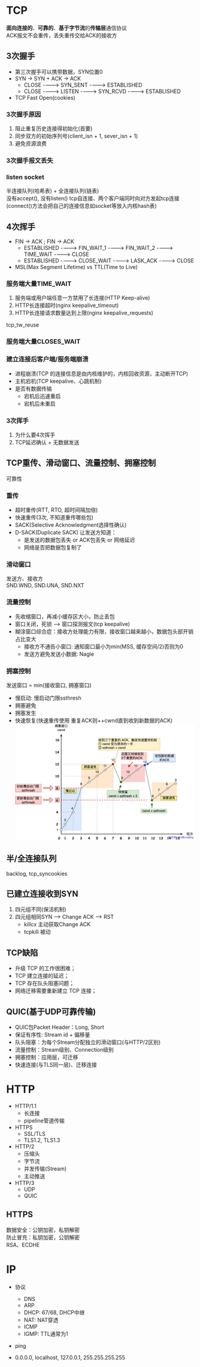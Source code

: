 # TCP
**面向连接的**、**可靠的**、**基于字节流**的**传输层**通信协议  
ACK报文不会重传，丢失重传交给ACK的接收方
## 3次握手
- 第三次握手可以携带数据，SYN位置0
- SYN -> SYN + ACK -> ACK
  - CLOSE ----> SYN_SENT ----> ESTABLISHED
  - CLOSE ----> LISTEN ----> SYN_RCVD ----> ESTABLISHED
- TCP Fast Open(cookies)
### 3次握手原因
1. 阻止重复历史连接得初始化(首要)
2. 同步双方的初始序列号(client_isn + 1, sever_isn + 1)
3. 避免资源浪费

### 3次握手报文丢失

### listen socket
半连接队列(哈希表) + 全连接队列(链表)  
没有accept(), 没有listen()
tcp自连接、两个客户端同时向对方发起tcp连接(connect()方法会把自己的连接信息如socket等放入内核hash表)


## 4次挥手

- FIN -> ACK ; FIN -> ACK
  - ESTABLISHED ----> FIN_WAIT_1 ----> FIN_WAIT_2 ----> TIME_WAIT ----> CLOSE
  - ESTABLISHED ----> CLOSE_WAIT ----> LASK_ACK ----> CLOSE
- MSL(Max Segment Lifetime) vs TTL(Time to Live)

### 服务端大量TIME_WAIT
1. 服务端或用户端任意一方禁用了长连接(HTTP Keep-alive)
2. HTTP长连接超时(nginx keepalive_timeout)
3. HTTP长连接请求数量达到上限(nginx keepalive_requests)

tcp_tw_reuse

### 服务端大量CLOSES_WAIT

### 建立连接后客户端/服务端崩溃
- 进程崩溃(TCP 的连接信息是由内核维护的，内核回收资源，主动断开TCP)
- 主机宕机(TCP keepalive、心跳机制)
- 是否有数据传输
  - 宕机后迅速重启
  - 宕机后未重启

### 3次挥手
1. 为什么要4次挥手
2. TCP延迟确认 + 无数据发送

## TCP重传、滑动窗口、流量控制、拥塞控制
可靠性
### 重传
- 超时重传(RTT, RTO, 超时间隔加倍)
- 快速重传(3次, 不知道重传哪些包)
- SACK(Selective Acknowledgment选择性确认)
- D-SACK(Duplicate SACK) 让发送方知道：
  - 是发送的数据包丢失 or ACK包丢失 or 网络延迟
  - 网络是否把数据包复制了

### 滑动窗口
发送方、接收方  
SND.WND, SND.UNA, SND.NXT
### 流量控制
- 先收缩窗口，再减小缓存区大小，防止丢包
- 窗口关闭，死锁 --> 窗口探测报文(tcp keepalive)
- 糊涂窗口综合症：接收方处理能力有限，接收窗口越来越小，数据包头部开销占比变大
  - 接收方不通告小窗口: 通知窗口最小为min(MSS, 缓存空间/2)否则为0
  - 发送方避免发送小数据: Nagle

### 拥塞控制
发送窗口 = min(接收窗口, 拥塞窗口)  
- 慢启动: 慢启动门限ssthresh
- 拥塞避免
- 拥塞发生
- 快速恢复(快速重传使用 重复ACK则++cwnd直到收到新数据的ACK)
![拥塞发生-快速重传.drawio](https://raw.githubusercontent.com/zhongmaomao/img/master//md/pictures/拥塞发生-快速重传.drawio.webp)

## 半/全连接队列
backlog, tcp_syncookies

## 已建立连接收到SYN
1. 四元组不同(保活机制)
2. 四元组相同SYN --> Change ACK --> RST
   - killcx 主动获取Change ACK
   - tcpkill 被动

## TCP缺陷
- 升级 TCP 的工作很困难；
- TCP 建立连接的延迟；
- TCP 存在队头阻塞问题；
- 网络迁移需要重新建立 TCP 连接；

## QUIC(基于UDP可靠传输)
- QUIC包Packet Header：Long, Short
- 保证有序性: Stream id + 偏移量
- 队头阻塞：为每个Stream分配独立的滑动窗口(与HTTP/2区别)
- 流量控制：Stream级别、Connection级别
- 拥塞控制：应用层，可迁移
- 快速连接(与TLS同一层)、迁移连接

# HTTP
- HTTP/1.1
  - 长连接
  - pipeline管道传输
- HTTPS
  - SSL/TLS
  - TLS1.2, TLS1.3
- HTTP/2
  - 压缩头
  - 字节流
  - 并发传输(Stream)
  - 主动推送
- HTTP/3
  - UDP
  - QUIC

## HTTPS
数据安全：公钥加密，私钥解密  
防止冒充：私钥加密，公钥解密  
RSA、ECDHE

# IP
- 协议
  - DNS
  - ARP
  - DHCP: 67/68, DHCP中继
  - NAT: NAT穿透
  - ICMP
  - IGMP: TTL通常为1
- ping

- 0.0.0.0, localhost, 127.0.0.1, 255.255.255.255





